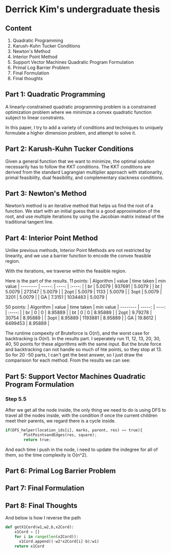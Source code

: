 # Derrick Kim's undergraduate thesis


## Content

1.  Quadratic Programming
2.  Karush-Kuhn Tucker Conditions
3.  Newton's Method
4.  Interior Point Method
5.  Support Vector Machines Quadratic Program Formulation 
6.  Primal Log Barrier Problem
7.  Final Formulation
8.  Final thoughts



## Part 1: Quadratic Programming

A linearly-constrained quadratic programming problem is a constrained optimization problem where we
minimize a convex quadratic function subject to linear constraints.

In this paper, I try to add a variety of conditions and techniques to uniquely formulate a higher dimension problem, and attempt to solve it.




## Part 2: Karush-Kuhn Tucker Conditions

Given a general function that we want to minimize, the optimal solution necessarily has to follow the KKT
conditions. The KKT conditions are derived from the standard Lagrangian multiplier approach with stationarity, primal feasibility, dual feasibility, and complementary slackness conditions.





## Part 3: Newton's Method


Newton’s method is an iterative method that helps us find the root of a function. We start with an initial
guess that is a good approximation of the root, and use multiple iterations by using the Jacobian matrix instead of the traditional tangent line.


## Part 4: Interior Point Method

Unlike previous methods, Interior Point Methods are not restricted by linearity, and we use a barrier function to encode the convex feasible region.

With the iterations, we traverse within the feasible region.  


Here is the part of the results.
11 points:
| Algorithm        | value    |  time taken  | min value
| --------         | -----:   | ----:        |  :----: |
| br               | 5.0079   |   937691     |  5.0079 |
| bt               | 5.0079   |   273147     |  5.0079 |
| 2opt             | 5.0079   |   1133       |  5.0079 |
| 3opt             | 5.0079   |   3201       |  5.0079 |
| GA               | 7.3151   |   1034483    |  5.0079 |

50 points:
| Algorithm        | value    |  time taken  | min value
| --------         | -----:   | ----:        |  :----:  |
| br               | 0        |   0          |  8.95889 |
| bt               | 0        |   0          |  8.95889 |
| 2opt             | 9.79278  |   30754      |  8.95889 |
| 3opt             | 8.95889  |   1193881    |  8.95889 |
| GA               | 19.8612  |   6499453    |  8.95889 |

The runtime compexity of Bruteforce is O(n!), and the worst case for backtracking is O(n!).
In the results part. I seperately run 11, 12, 13, 20, 30, 40, 50 points for these algorithms with the same input. But the brute force and backtracking can not handle so much of hte points, so they stop at 13. So for 20 -50 parts, I can't get the best answer, so I just draw the comparision for each method. From the results we can see:


## Part 5: Support Vector Machines Quadratic Program Formulation 

### Step 5.5



After we get all the node inside, the only thing we need to do is using DFS to travel all the nodes inside, with the condition if once the current children meet their parents, we regard there is a cycle inside.

```python
if(DFS_helper(location_ids[i], marks, parent, res) == true){
        PlotPointsandEdges(res, square);
        return true;
```





And each time i push in the node, i need to update the indegree for all of them, so the time complexity is O(n^2).

## Part 6:  Primal Log Barrier Problem



## Part 7:  Final Formulation

## Part 8:  Final Thoughts





And below is how I reverse the path
```python
def getX1Cord(w1,w2,b,x2Cord):
    x1Cord = []
    for i in range(len(x2Cord)):
      x1Cord.append((-w2*x2Cord[i]-b)/w1)
    return x1Cord
```






